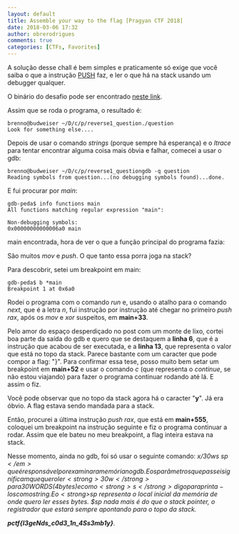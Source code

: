 ```yaml
---
layout: default
title: Assemble your way to the flag [Pragyan CTF 2018]
date: 2018-03-06 17:32
author: obrerodrigues
comments: true
categories: [CTFs, Favorites]
---
```

A solução desse chall é bem simples e praticamente só exige que você saiba o que a instrução <a href="http://webcache.googleusercontent.com/search?q=cache:lfRLmgWzBvMJ:www.linguagemassembly.com.br/fundamentos/pilhas-assembly-stack/+&amp;cd=3&amp;hl=pt-BR&amp;ct=clnk&amp;gl=br" target="_blank" rel="noopener">PUSH</a> faz, e ler o que há na stack usando um debugger qualquer.

O binário do desafio pode ser encontrado <a href="https://github.com/brerodrigues/CTFs/raw/master/Pragyan%20CTF%202018/reverse/question" target="_blank" rel="noopener">neste link</a>.

Assim que se roda o programa, o resultado é:

```
brenno@budweiser ~/D/c/p/reverse1_question./question
Look for something else....
```

Depois de usar o comando <em>strings</em> (porque sempre há esperança) e o <em>ltrace</em> para tentar encontrar alguma coisa mais óbvia e falhar, comecei a usar o gdb:

```
brenno@budweiser ~/D/c/p/reverse1_questiongdb -q question
Reading symbols from question...(no debugging symbols found)...done.
```

E fui procurar por <em>main</em>:

```
gdb-peda$ info functions main
All functions matching regular expression "main":

Non-debugging symbols:
0x00000000000006a0 main
```

main encontrada, hora de ver o que a função principal do programa fazia:

<script src="https://gist.github.com/anonymous/e768b30b3f7babaf2342c9a441ba1b03.js"></script>

São muitos <em>mov</em> e <em>push</em>. O que tanto essa porra joga na stack?

Para descobrir, setei um breakpoint em main:

```
gdb-peda$ b *main
Breakpoint 1 at 0x6a0
```

Rodei o programa com o comando <em>run</em> e, usando o atalho para o comando <em>next</em>, que é a letra <em>n</em>, fui instrução por instrução até chegar no primeiro <em>push rax</em>, após os <em>mov</em> e <em>xor</em> suspeitos, em <strong>main+33</strong>.

<script src="https://gist.github.com/anonymous/2efbbc0d5565c4dc36f20ffdd24ceafe.js"></script>

Pelo amor do espaço desperdiçado no post com um monte de lixo, cortei boa parte da saída do gdb e quero que se destaquem a <strong>linha 6</strong>, que é a instrução que acabou de ser executada, e a <strong>linha 13</strong>, que representa o valor que está no topo da stack. Parece bastante com um caracter que pode compor a flag: "}". Para confirmar essa tese, posso muito bem setar um breakpoint em <strong>main+52</strong> e usar o comando <em>c</em> (que representa o <em>continue</em>, se não estou viajando) para fazer o programa continuar rodando até lá. E assim o fiz.

<script src="https://gist.github.com/anonymous/32274c72cb0ab3808a9a1cb68dd7bc91.js"></script>

Você pode observar que no topo da stack agora há o caracter "<strong>y</strong>". Já era óbvio. A flag estava sendo mandada para a stack.

Então, procurei a última instrução <em>push rax</em>, que está em <strong>main+555</strong>, coloquei um breakpoint na instrução seguinte e fiz o programa continuar a rodar. Assim que ele bateu no meu breakpoint, a flag inteira estava na stack.

<script src="https://gist.github.com/anonymous/f1d25773036246b61e1bf96227b31248.js"></script>

Nesse momento, ainda no gdb, foi só usar o seguinte comando: <em>x/30ws $sp</em> que é responsável por examinar a memória no gdb. E os parâmetros que passei significam que quero ler <strong>30w</strong> para 30 WORDS (4 bytes) e com o <strong>s</strong> digo para printa-los como string. E o <strong>$sp</strong> representa o local inicial da memória de onde quero ler esses bytes. $sp nada mais é do que o stack pointer, o registrador que estará sempre apontando para o topo da stack.

<script src="https://gist.github.com/anonymous/7b07998825c0a53fdc8cb5476dab9cc9.js"></script>

<strong>pctf{l3geNds_c0d3_1n_4Ss3mb1y}</strong>.
